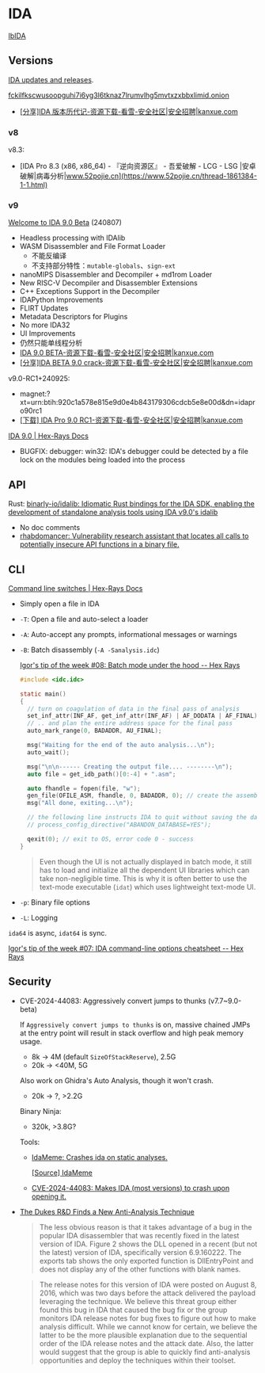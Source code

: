 # IDA
[IbIDA](https://github.com/Chaoses-Ib/BinaryAnalysis)

## Versions
[IDA updates and releases](https://hex-rays.com/products/ida/news/).

[fckilfkscwusoopguhi7i6yg3l6tknaz7lrumvlhg5mvtxzxbbxlimid.onion](http://fckilfkscwusoopguhi7i6yg3l6tknaz7lrumvlhg5mvtxzxbbxlimid.onion/)
- [\[分享\]IDA 版本历代记-资源下载-看雪-安全社区|安全招聘|kanxue.com](https://bbs.kanxue.com/thread-277984.htm)

### v8
v8.3:
- [IDA Pro 8.3 (x86, x86\_64) - 『逆向资源区』 - 吾爱破解 - LCG - LSG |安卓破解|病毒分析|www.52pojie.cn](https://www.52pojie.cn/thread-1861384-1-1.html)

### v9
[Welcome to IDA 9.0 Beta](https://out5.hex-rays.com/beta90_6ba923/) (240807)
- Headless processing with IDAlib
- WASM Disassembler and File Format Loader
  - 不能反编译
  - 不支持部分特性：`mutable-globals`、`sign-ext`
- nanoMIPS Disassembler and Decompiler + md1rom Loader
- New RISC-V Decompiler and Disassembler Extensions
- C++ Exceptions Support in the Decompiler
- IDAPython Improvements
- FLIRT Updates
- Metadata Descriptors for Plugins
- No more IDA32
- UI Improvements
- 仍然只能单线程分析
- [IDA 9.0 BETA-资源下载-看雪-安全社区|安全招聘|kanxue.com](https://bbs.kanxue.com/thread-282834.htm)
- [\[分享\]IDA BETA 9.0 crack-资源下载-看雪-安全社区|安全招聘|kanxue.com](https://bbs.kanxue.com/thread-282835.htm)

v9.0-RC1+240925:
- magnet:?xt=urn:btih:920c1a578e815e9d0e4b843179306cdcb5e8e00d&dn=idapro90rc1
- [\[下载\] IDA Pro 9.0 RC1-资源下载-看雪-安全社区|安全招聘|kanxue.com](https://bbs.kanxue.com/thread-283752.htm)

[IDA 9.0 | Hex-Rays Docs](https://docs.hex-rays.com/release-notes/9_0)
- BUGFIX: debugger: win32: IDA's debugger could be detected by a file lock on the modules being loaded into the process

## API
Rust: [binarly-io/idalib: Idiomatic Rust bindings for the IDA SDK, enabling the development of standalone analysis tools using IDA v9.0's idalib](https://github.com/binarly-io/idalib)
- No doc comments
- [rhabdomancer: Vulnerability research assistant that locates all calls to potentially insecure API functions in a binary file.](https://github.com/0xdea/rhabdomancer)

## CLI
[Command line switches | Hex-Rays Docs](https://docs.hex-rays.com/user-guide/configuration/command-line-switches)

- Simply open a file in IDA
- `-T`: Open a file and auto-select a loader
- `-A`: Auto-accept any prompts, informational messages or warnings
- `-B`: Batch disassembly (`-A -Sanalysis.idc`)

  [Igor's tip of the week #08: Batch mode under the hood -- Hex Rays](https://hex-rays.com/blog/igor-tip-of-the-week-08-batch-mode-under-the-hood)
  ```c
  #include <idc.idc>

  static main()
  {
    // turn on coagulation of data in the final pass of analysis
    set_inf_attr(INF_AF, get_inf_attr(INF_AF) | AF_DODATA | AF_FINAL);
    // .. and plan the entire address space for the final pass
    auto_mark_range(0, BADADDR, AU_FINAL);

    msg("Waiting for the end of the auto analysis...\n");
    auto_wait();

    msg("\n\n------ Creating the output file.... --------\n");
    auto file = get_idb_path()[0:-4] + ".asm";

    auto fhandle = fopen(file, "w");
    gen_file(OFILE_ASM, fhandle, 0, BADADDR, 0); // create the assembler file
    msg("All done, exiting...\n");

    // the following line instructs IDA to quit without saving the database
    // process_config_directive("ABANDON_DATABASE=YES");

    qexit(0); // exit to OS, error code 0 - success
  }
  ```

  > Even though the UI is not actually displayed in batch mode, it still has to load and initialize all the dependent UI libraries which can take non-negligible time. This is why it is often better to use the text-mode executable (`idat`) which uses lightweight text-mode UI.

- `-p`: Binary file options
- `-L`: Logging

`ida64` is async, `idat64` is sync.

[Igor's tip of the week #07: IDA command-line options cheatsheet -- Hex Rays](https://hex-rays.com/blog/igor-tip-of-the-week-07-ida-command-line-options-cheatsheet)

## Security
- CVE-2024-44083: Aggressively convert jumps to thunks (v7.7~9.0-beta)

  If `Aggressively convert jumps to thunks` is on, massive chained JMPs at the entry point will result in stack overflow and high peak memory usage.
  - 8k → 4M (default `SizeOfStackReserve`), 2.5G
  - 20k → <40M, 5G

  Also work on Ghidra's Auto Analysis, though it won't crash.
  - 20k → ?, >2.2G

  Binary Ninja:
  - 320k, >3.8G?

  Tools:
  - [IdaMeme: Crashes ida on static analyses.](https://github.com/Azvanzed/IdaMeme)

    [\[Source\] IdaMeme](https://www.unknowncheats.me/forum/anti-cheat-bypass/578797-idameme.html)

  - [CVE-2024-44083: Makes IDA (most versions) to crash upon opening it.](https://github.com/Azvanzed/CVE-2024-44083)

- [The Dukes R&D Finds a New Anti-Analysis Technique](https://unit42.paloaltonetworks.com/unit42-the-dukes-rd-finds-a-new-anti-analysis-technique/)

  > The less obvious reason is that it takes advantage of a bug in the popular IDA disassembler that was recently fixed in the latest version of IDA. Figure 2 shows the DLL opened in a recent (but not the latest) version of IDA, specifically version 6.9.160222. The exports tab shows the only exported function is DllEntryPoint and does not display any of the other functions with blank names.

  > The release notes for this version of IDA were posted on August 8, 2016, which was two days before the attack delivered the payload leveraging the technique. We believe this threat group either found this bug in IDA that caused the bug fix or the group monitors IDA release notes for bug fixes to figure out how to make analysis difficult. While we cannot know for certain, we believe the latter to be the more plausible explanation due to the sequential order of the IDA release notes and the attack date. Also, the latter would suggest that the group is able to quickly find anti-analysis opportunities and deploy the techniques within their toolset.